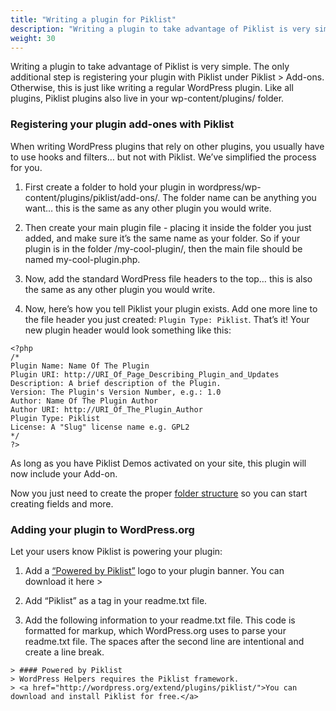 ```yaml
---
title: "Writing a plugin for Piklist"
description: "Writing a plugin to take advantage of Piklist is very simple. The only additional step is registering your plugin with Piklist, otherwise, this is just like writing a regular WordPress plugin. Like all plugins, Piklist plugins also live in your wp-content/plugins/ folder."
weight: 30
---
```


Writing a plugin to take advantage of Piklist is very simple. The only additional step is registering your plugin with Piklist under Piklist > Add-ons. Otherwise, this is just like writing a regular WordPress plugin. Like all plugins, Piklist plugins also live in your wp-content/plugins/ folder.

### Registering your plugin add-ones with Piklist
When writing WordPress plugins that rely on other plugins, you usually have to use hooks and filters… but not with Piklist. We’ve simplified the process for you.

1. First create a folder to hold your plugin in wordpress/wp-content/plugins/piklist/add-ons/. The folder name can be anything you want… this is the same as any other plugin you would write.

2. Then create your main plugin file - placing it inside the folder you just added, and make sure it’s the same name as your folder. So if your plugin is in the folder /my-cool-plugin/, then the main file should be named my-cool-plugin.php.

3. Now, add the standard WordPress file headers to the top… this is also the same as any other plugin you would write.

4. Now, here’s how you tell Piklist your plugin exists. Add one more line to the file header you just created: ``Plugin Type: Piklist``. That’s it! Your new plugin header would look something like this:
```
<?php
/*
Plugin Name: Name Of The Plugin
Plugin URI: http://URI_Of_Page_Describing_Plugin_and_Updates
Description: A brief description of the Plugin.
Version: The Plugin's Version Number, e.g.: 1.0
Author: Name Of The Plugin Author
Author URI: http://URI_Of_The_Plugin_Author
Plugin Type: Piklist
License: A "Slug" license name e.g. GPL2
*/
?>
```
As long as you have Piklist Demos activated on your site, this plugin will now include your Add-on.

Now you just need to create the proper [folder structure](/folder-structure) so you can start creating fields and more.

### Adding your plugin to WordPress.org
Let your users know Piklist is powering your plugin:

1. Add a <a href="http://plugins.svn.wordpress.org/piklist/assets/powered-by-piklist.png">“Powered by Piklist”</a> logo to your plugin banner. You can download it here >

2. Add “Piklist” as a tag in your readme.txt file.

3. Add the following information to your readme.txt file. This code is formatted for markup, which WordPress.org uses to parse your readme.txt file. The spaces after the second line are intentional and create a line break.

```
> #### Powered by Piklist
> WordPress Helpers requires the Piklist framework.
> <a href="http://wordpress.org/extend/plugins/piklist/">You can download and install Piklist for free.</a>

```
